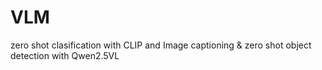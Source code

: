 # VLM
zero shot clasification with CLIP and Image captioning &amp; zero shot object detection with Qwen2.5VL
